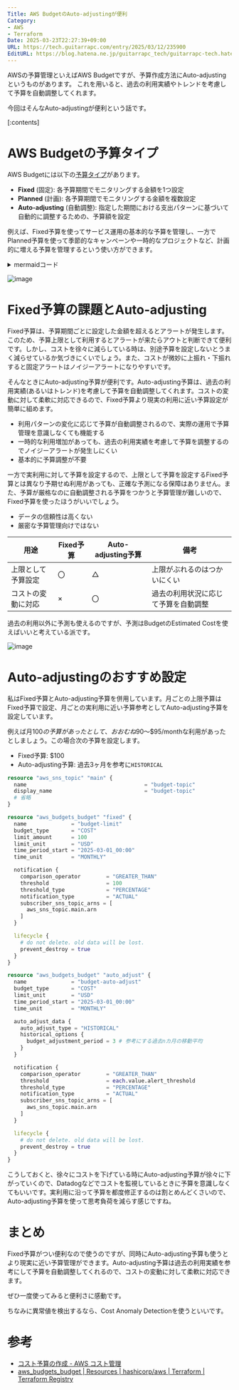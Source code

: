 ```yaml
---
Title: AWS BudgetのAuto-adjustingが便利
Category:
- AWS
- Terraform
Date: 2025-03-23T22:27:39+09:00
URL: https://tech.guitarrapc.com/entry/2025/03/12/235900
EditURL: https://blog.hatena.ne.jp/guitarrapc_tech/guitarrapc-tech.hatenablog.com/atom/entry/6802418398338815595
---
```


AWSの予算管理といえばAWS Budgetですが、予算作成方法にAuto-adjustingというものがあります。
これを用いると、過去の利用実績やトレンドを考慮して予算を自動調整してくれます。

今回はそんなAuto-adjustingが便利という話です。

[:contents]

# AWS Budgetの予算タイプ

AWS Budgetには以下の[予算タイプ](https://docs.aws.amazon.com/ja_jp/cost-management/latest/userguide/create-cost-budget.html)があります。

* **Fixed** (固定): 各予算期間でモニタリングする金額を1つ設定
* **Planned** (計画): 各予算期間でモニタリングする金額を複数設定
* **Auto-adjusting** (自動調整): 指定した期間における支出パターンに基づいて自動的に調整するための、予算額を設定

例えば、Fixed予算を使ってサービス運用の基本的な予算を管理し、一方でPlanned予算を使って季節的なキャンペーンや一時的なプロジェクトなど、計画的に増える予算を管理するという使い方ができます。

<details><summary>mermaidコード</summary>

```mermaid
graph LR
    A[Fixed予算]
    B[Planned予算]
    C[サービス運用の基本的な予算管理]
    D[季節的なキャンペーンや一時的なプロジェクトの予算管理]

    C --> A
    D --> B
```

</details>

![image](https://github.com/user-attachments/assets/9fcb1fe7-016d-41e9-9c01-d877c4c429b0)

# Fixed予算の課題とAuto-adjusting

Fixed予算は、予算期間ごとに設定した金額を超えるとアラートが発生します。このため、予算上限として利用するとアラートが来たらアウトと判断できて便利です。しかし、コストを徐々に減らしている時は、別途予算を設定しないとうまく減らせているか気づきにくいでしょう。また、コストが微妙に上振れ・下振れすると固定アラートはノイジーアラートになりやすいです。

そんなときにAuto-adjusting予算が便利です。Auto-adjusting予算は、過去の利用実績(あるいはトレンド)を考慮して予算を自動調整してくれます。コストの変動に対して柔軟に対応できるので、Fixed予算より現実の利用に近い予算設定が簡単に組めます。

* 利用パターンの変化に応じて予算が自動調整されるので、実際の運用で予算管理を意識しなくても機能する
* 一時的な利用増加があっても、過去の利用実績を考慮して予算を調整するのでノイジーアラートが発生しにくい
* 基本的に予算調整が不要

一方で実利用に対して予算を設定するので、上限として予算を設定するFixed予算とは異なり予期せぬ利用があっても、正確な予測になる保障はありません。また、予算が厳格なのに自動調整される予算をつかうと予算管理が難しいので、Fixed予算を使ったほうがいいでしょう。

* データの信頼性は高くない
* 厳密な予算管理向けではない

| 用途 | Fixed予算 | Auto-adjusting予算 | 備考
| --- | --- | --- | --- |
| 上限として予算設定 | 〇 | △ | 上限がぶれるのはつかいにくい |
| コストの変動に対応 | × | 〇 | 過去の利用状況に応じて予算を自動調整 |

過去の利用以外に予測も使えるのですが、予測はBudgetのEstimated Costを使えばいいと考えている派です。

![image](https://github.com/user-attachments/assets/56175961-3ab4-48a0-b708-a531e1a9a04b)

# Auto-adjustingのおすすめ設定

私はFixed予算とAuto-adjusting予算を併用しています。月ごとの上限予算はFixed予算で設定、月ごとの実利用に近い予算参考としてAuto-adjusting予算を設定しています。

例えば月$100の予算があったとして、おおむね$90～$95/monthな利用があったとしましょう。この場合次の予算を設定します。

* Fixed予算: $100
* Auto-adjusting予算: 過去3ヶ月を参考に`HISTORICAL`

```terraform
resource "aws_sns_topic" "main" {
  name                                     = "budget-topic"
  display_name                             = "budget-topic"
  # 省略
}

resource "aws_budgets_budget" "fixed" {
  name              = "budget-limit"
  budget_type       = "COST"
  limit_amount      = 100
  limit_unit        = "USD"
  time_period_start = "2025-03-01_00:00"
  time_unit         = "MONTHLY"

  notification {
    comparison_operator        = "GREATER_THAN"
    threshold                  = 100
    threshold_type             = "PERCENTAGE"
    notification_type          = "ACTUAL"
    subscriber_sns_topic_arns = [
      aws_sns_topic.main.arn
    ]
  }

  lifecycle {
    # do not delete. old data will be lost.
    prevent_destroy = true
  }
}

resource "aws_budgets_budget" "auto_adjust" {
  name              = "budget-auto-adjust"
  budget_type       = "COST"
  limit_unit        = "USD"
  time_period_start = "2025-03-01_00:00"
  time_unit         = "MONTHLY"

  auto_adjust_data {
    auto_adjust_type = "HISTORICAL"
    historical_options {
      budget_adjustment_period = 3 # 参考にする過去nカ月の移動平均
    }
  }

  notification {
    comparison_operator        = "GREATER_THAN"
    threshold                  = each.value.alert_threshold
    threshold_type             = "PERCENTAGE"
    notification_type          = "ACTUAL"
    subscriber_sns_topic_arns = [
      aws_sns_topic.main.arn
    ]
  }

  lifecycle {
    # do not delete. old data will be lost.
    prevent_destroy = true
  }
}
```

こうしておくと、徐々にコストを下げている時にAuto-adjusting予算が徐々に下がっていくので、Datadogなどでコストを監視しているときに予算を意識しなくてもいいです。実利用に沿って予算を都度修正するのは割とめんどくさいので、Auto-adjusting予算を使って思考負荷を減らす感じですね。

# まとめ

Fixed予算がつい便利なので使うのですが、同時にAuto-adjusting予算も使うとより現実に近い予算管理ができます。Auto-adjusting予算は過去の利用実績を参考にして予算を自動調整してくれるので、コストの変動に対して柔軟に対応できます。

ぜひ一度使ってみると便利さに感動です。

ちなみに異常値を検出するなら、Cost Anomaly Detectionを使うといいです。

# 参考

* [コスト予算の作成 - AWS コスト管理](https://docs.aws.amazon.com/ja_jp/cost-management/latest/userguide/create-cost-budget.html)
* [aws_budgets_budget | Resources | hashicorp/aws | Terraform | Terraform Registry](https://registry.terraform.io/providers/hashicorp/aws/latest/docs/resources/budgets_budget#auto_adjust_data-1)
